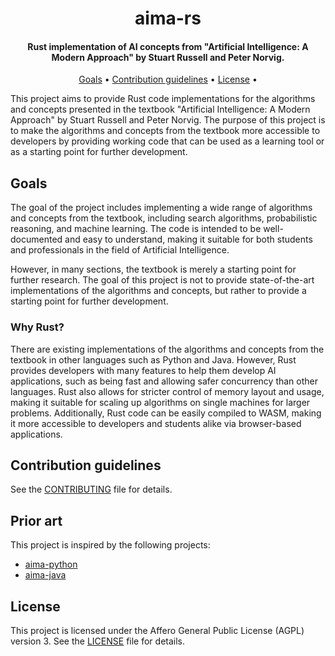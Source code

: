 <h1 align="center">
  aima-rs
</h1>

<h4 align="center">Rust implementation of AI concepts from "Artificial Intelligence: A Modern Approach" by Stuart Russell and Peter Norvig.</h4>

<p align="center">
  <a href="#goals">Goals</a> •
  <a href="#contribution-guidelines">Contribution guidelines</a> •
  <a href="#license">License</a> •
</p>

This project aims to provide Rust code implementations for the algorithms and
concepts presented in the textbook "Artificial Intelligence: A Modern Approach"
by Stuart Russell and Peter Norvig. The purpose of this project is to make the
algorithms and concepts from the textbook more accessible to developers by
providing working code that can be used as a learning tool or as a starting
point for further development.

## Goals

The goal of the project includes implementing a wide range of algorithms and
concepts from the textbook, including search algorithms, probabilistic
reasoning, and machine learning. The code is intended to be well-documented and
easy to understand, making it suitable for both students and professionals in
the field of Artificial Intelligence.

However, in many sections, the textbook is merely a starting point for further
research. The goal of this project is not to provide state-of-the-art
implementations of the algorithms and concepts, but rather to provide a starting
point for further development.

### Why Rust?

There are existing implementations of the algorithms and concepts from the
textbook in other languages such as Python and Java. However, Rust provides
developers with many features to help them develop AI applications, such as
being fast and allowing safer concurrency than other languages. Rust also allows
for stricter control of memory layout and usage, making it suitable for scaling
up algorithms on single machines for larger problems. Additionally, Rust code
can be easily compiled to WASM, making it more accessible to developers and
students alike via browser-based applications.

## Contribution guidelines

See the [CONTRIBUTING](CONTRIBUTING.md) file for details.

## Prior art

This project is inspired by the following projects:

- [aima-python](https://github.com/aimacode/aima-python)
- [aima-java](https://github.com/aimacode/aima-java)

## License

This project is licensed under the Affero General Public License (AGPL) version
3. See the [LICENSE](LICENSE) file for details.
